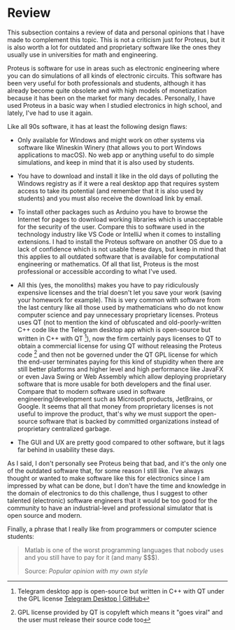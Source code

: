 # Review

This subsection contains a review of data and personal opinions that I have made
to complement this topic. This is not a criticism just for Proteus, but it is
also worth a lot for outdated and proprietary software like the ones they
usually use in universities for math and engineering.

Proteus is software for use in areas such as electronic engineering where you
can do simulations of all kinds of electronic circuits. This software has been
very useful for both professionals and students, although it has already become
quite obsolete and with high models of monetization because it has been on the
market for many decades. Personally, I have used Proteus in a basic way when I
studied electronics in high school, and lately, I've had to use it again.

Like all 90s software, it has at least the following design flaws:

- Only available for Windows and might work on other systems via software like
  Wineskin Winery (that allows you to port Windows applications to macOS). No
  web app or anything useful to do simple simulations, and keep in mind that it
  is also used by students.

- You have to download and install it like in the old days of polluting the
  Windows registry as if it were a real desktop app that requires system access
  to take its potential (and remember that it is also used by students)
  and you must also receive the download link by email.

- To install other packages such as Arduino you have to browse the Internet for
  pages to download working libraries which is unacceptable for the security of
  the user. Compare this to software used in the technology industry like VS
  Code or IntelliJ when it comes to installing extensions. I had to install the
  Proteus software on another OS due to a lack of confidence which is not usable
  these days, but keep in mind that this applies to all outdated software that
  is available for computational engineering or mathematics. Of all that list,
  Proteus is the most professional or accessible according to what I've used.

- All this (yes, the monoliths) makes you have to pay ridiculously expensive
  licenses and the trial doesn't let you save your work (saving your homework
  for example). This is very common with software from the last century like all
  those used by mathematicians who do not know computer science and pay
  unnecessary proprietary licenses. Proteus uses QT (not to mention the kind of
  obfuscated and old-poorly-written C++ code like the Telegram desktop app which
  is open-source but written in C++ with QT [^1]), now the firm certainly pays
  licenses to QT to obtain a commercial license for using QT without releasing
  the Proteus code [^2] and then not be governed under the QT GPL license for
  which the end-user terminates paying for this kind of stupidity when there are
  still better platforms and higher level and high performance like JavaFX or
  even Java Swing or Web Assembly which allow deploying proprietary software
  that is more usable for both developers and the final user. Compare that to
  modern software used in software engineering/development such as Microsoft
  products, JetBrains, or Google. It seems that all that money from proprietary
  licenses is not useful to improve the product, that's why we must support the
  open-source software that is backed by committed organizations instead of
  proprietary centralized garbage.

- The GUI and UX are pretty good compared to other software, but it lags far
  behind in usability these days.

[^1]: Telegram desktop app is open-source but written in C++ with QT under the
    GPL license [Telegram Desktop \| GitHub](https://github.com/telegramdesktop/tdesktop)

[^2]: GPL license provided by QT is copyleft which means it "goes viral"
    and the user must release their source code too

As I said, I don't personally see Proteus being that bad, and it's the only one
of the outdated software that, for some reason I still like. I've always thought
or wanted to make software like this for electronics since I am impressed by
what can be done, but I don't have the time and knowledge in the domain of
electronics to do this challenge, thus I suggest to other talented (electronic)
software engineers that it would be too good for the community to have an
industrial-level and professional simulator that is open source and modern.

Finally, a phrase that I really like from programmers or computer science
students:

> Matlab is one of the worst programming languages that nobody uses and
> you still have to pay for it (and many $$$).
>
> Source: *Popular opinion with my own style*
